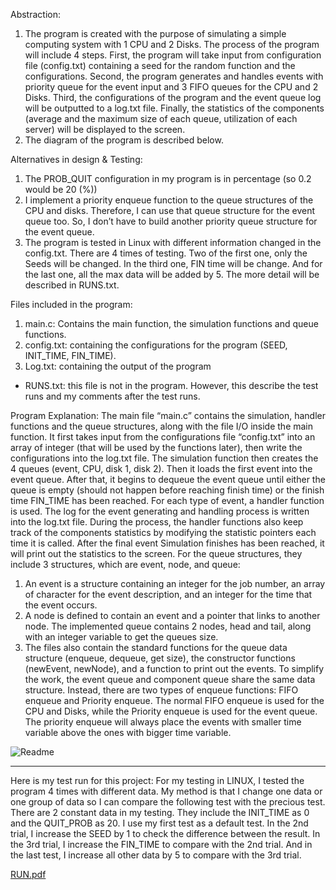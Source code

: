 Abstraction:
1. The program is created with the purpose of simulating a simple computing system with 1 CPU and 2 Disks. The process of the program will include 4 steps. First, the program will take input from configuration file (config.txt) containing a seed for the random function and the configurations. Second, the program generates and handles events with priority queue for the event input and 3 FIFO queues for the CPU and 2 Disks. Third, the configurations of the program and the event queue log will be outputted to a log.txt file. Finally, the statistics of the components (average and the maximum size of each queue, utilization of each server) will be displayed to the screen.
2. The diagram of the program is described below.

Alternatives in design & Testing:
1. The PROB_QUIT configuration in my program is in percentage (so 0.2 would be 20 (%))
2. I implement a priority enqueue function to the queue structures of the CPU and disks. Therefore, I can use that queue structure for the event queue too. So, I don’t have to build another priority queue structure for the event queue. 
3. The program is tested in Linux with different information changed in the config.txt. There are 4 times of testing. Two of the first one, only the Seeds will be changed. In the third one, FIN time will be change. And for the last one, all the max data will be added by 5. The more detail will be described in RUNS.txt. 

Files included in the program:
1. main.c: Contains the main function, the simulation functions and queue functions. 
2. config.txt: containing the configurations for the program (SEED, INIT_TIME, FIN_TIME). 
3. Log.txt: containing the output of the program
* RUNS.txt: this file is not in the program. However, this describe the test runs and my comments after the test runs.

Program Explanation:
The main file “main.c” contains the simulation, handler functions and the queue structures, along with the file I/O inside the main function. It first takes input from the configurations file “config.txt” into an array of integer (that will be used by the functions later), then write the configurations into the log.txt file. The simulation function then creates the 4 queues (event, CPU, disk 1, disk 2). Then it loads the first event into the event queue. After that, it begins to dequeue the event queue until either the queue is empty (should not happen before reaching finish time) or the finish time FIN_TIME has been reached. For each type of event, a handler function is used. The log for the event generating and handling process is written into the log.txt file. During the process, the handler functions also keep track of the components statistics by modifying the statistic pointers each time it is called. After the final event Simulation finishes has been reached, it will print out the statistics to the screen. For the queue structures, they include 3 structures, which are event, node, and queue:
1. An event is a structure containing an integer for the job number, an array of character for the event description, and an integer for the time that the event occurs. 
2. A node is defined to contain an event and a pointer that links to another node. The implemented queue contains 2 nodes, head and tail, along with an integer variable to get the queues size. 
3. The files also contain the standard functions for the queue data structure (enqueue, dequeue, get size), the constructor functions (newEvent, newNode), and a function to print out the events. To simplify the work, the event queue and component queue share the same data structure. Instead, there are two types of enqueue functions: FIFO enqueue and Priority enqueue. The normal FIFO enqueue is used for the CPU and Disks, while the Priority enqueue is used for the event queue. The priority enqueue will always place the events with smaller time variable above the ones with bigger time variable.

![Readme](https://user-images.githubusercontent.com/28942562/84033213-8321a500-a966-11ea-82ac-61c1b43d12f2.png)

---------------------------------------------------------------------------------------------------------------------------

Here is my test run for this project:
For my testing in LINUX, I tested the program 4 times with different data. My method is that I change one data or one group of data so I can compare the following test with the precious test. There are 2 constant data in my testing. They include the INIT_TIME as 0 and the QUIT_PROB as 20. I use my first test as a default test. In the 2nd trial, I increase the SEED by 1 to check the difference between the result. In the 3rd trial, I increase the FIN_TIME to compare with the 2nd trial. And in the last test, I increase all other data by 5 to compare with the 3rd trial. 

[RUN.pdf](https://github.com/Kylist/C-Projects-in-my-Senior/files/4746053/RUN.pdf)

